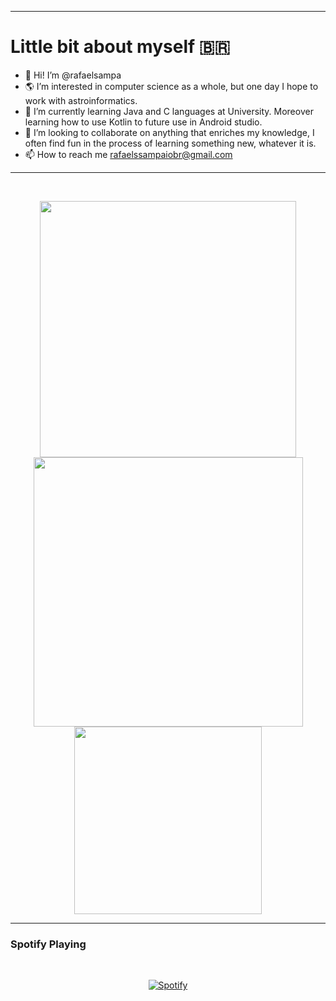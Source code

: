 
<!---
&nbsp;<div align="center">
  <img height=300 align="center" src="https://github-readme-stats.vercel.app/api/top-langs/?username=rafaelsampa&theme=vue-dark&show_icons=true&hide_border=true&layout=donut" />
</div>

</div> -->

________________________________

# Little bit about myself 🇧🇷
- 👋 Hi! I’m @rafaelsampa
- :earth_americas: I’m interested in computer science as a whole, but one day I hope to work with astroinformatics.
- :pushpin: I’m currently learning Java and C languages at University. Moreover learning how to use Kotlin to future use in Android studio.
- :telescope: I’m looking to collaborate on anything that enriches my knowledge, I often find fun in the process of learning something new, whatever it is.
- 📫 How to reach me rafaelssampaiobr@gmail.com


________________________________

&nbsp;<div align="center">
  <img width="410" src="https://github-readme-stats.vercel.app/api?username=rafaelsampa&theme=vue-dark&show_icons=true&hide_border=true&count_private=false" />
  <img width="431" src="https://github-readme-streak-stats.herokuapp.com/?user=rafaelsampa&theme=vue-dark&hide_border=true" />
  <img height=300 align="center" src="https://github-readme-stats.vercel.app/api/top-langs/?username=rafaelsampa&hide=jinja&theme=vue-dark&show_icons=true&hide_border=true&layout=donut" />
</div>

_________________________________
### Spotify Playing
&nbsp;<div align="center">
  [![Spotify](https://agora-vai-git-main-rafaels-projects-3e08fbcb.vercel.app/api/spotify)](https://open.spotify.com/user/rafael.silva25)
</div>



